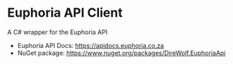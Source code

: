 # Euphoria API Client
A C# wrapper for the Euphoria API

- Euphoria API Docs: https://apidocs.euphoria.co.za
- NuGet package: https://www.nuget.org/packages/DireWolf.EuphoriaApi
